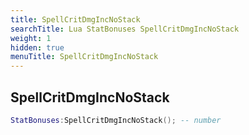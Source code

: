 ```yaml
---
title: SpellCritDmgIncNoStack
searchTitle: Lua StatBonuses SpellCritDmgIncNoStack
weight: 1
hidden: true
menuTitle: SpellCritDmgIncNoStack
---
```

## SpellCritDmgIncNoStack
```lua
StatBonuses:SpellCritDmgIncNoStack(); -- number
```